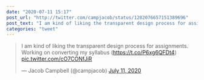 ```yaml
---
date: "2020-07-11 15:17"
post_url: "http://twitter.com/campjacob/status/1282076657151389696"
post_text: "I am kind of liking the transparent design process for assignments. Working on converting my syllabus (https://t.co/P6xg6QFDt4) https://t.co/cO7CONfJiR"
categories: "tweet"
---
```


<blockquote class="twitter-tweet"><p lang="en" dir="ltr">I am kind of liking the transparent design process for assignments. Working on converting my syllabus (<a href="https://t.co/P6xg6QFDt4">https://t.co/P6xg6QFDt4</a>) <a href="https://t.co/cO7CONfJiR">pic.twitter.com/cO7CONfJiR</a></p>&mdash; Jacob Campbell (@campjacob) <a href="https://twitter.com/campjacob/status/1282076657151389696?ref_src=twsrc%5Etfw">July 11, 2020</a></blockquote> <script async src="https://platform.twitter.com/widgets.js" charset="utf-8"></script> 
